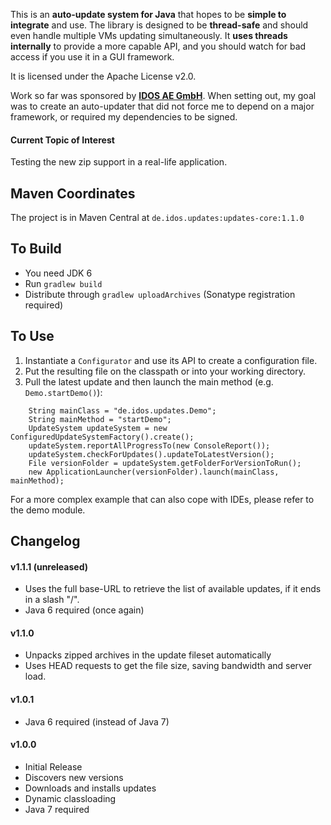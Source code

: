 This is an **auto-update system for Java** that hopes to be **simple to integrate** and use.
The library is designed to be **thread-safe** and should even handle multiple VMs updating simultaneously.
It **uses threads internally** to provide a more capable API,
 and you should watch for bad access if you use it in a GUI framework.

It is licensed under the Apache License v2.0.

Work so far was sponsored by **[IDOS AE GmbH](http://www.idos.de)**.
When setting out, my goal was to create an auto-updater that did not force me to depend on a major framework, or required my dependencies to be signed.

#### Current Topic of Interest
Testing the new zip support in a real-life application.

## Maven Coordinates
The project is in Maven Central at ``de.idos.updates:updates-core:1.1.0``

## To Build
* You need JDK 6
* Run ``gradlew build``
* Distribute through ``gradlew uploadArchives`` (Sonatype registration required)

## To Use
1. Instantiate a ``Configurator`` and use its API to create a configuration file.
2. Put the resulting file on the classpath or into your working directory.
3. Pull the latest update and then launch the main method (e.g. ``Demo.startDemo()``):

```
    String mainClass = "de.idos.updates.Demo";
    String mainMethod = "startDemo";
    UpdateSystem updateSystem = new ConfiguredUpdateSystemFactory().create();
    updateSystem.reportAllProgressTo(new ConsoleReport());
    updateSystem.checkForUpdates().updateToLatestVersion();
    File versionFolder = updateSystem.getFolderForVersionToRun();
    new ApplicationLauncher(versionFolder).launch(mainClass, mainMethod);
```

For a more complex example that can also cope with IDEs, please refer to the demo module.

## Changelog

#### v1.1.1 (unreleased)
* Uses the full base-URL to retrieve the list of available updates, if it ends in a slash "/".
* Java 6 required (once again)

#### v1.1.0
* Unpacks zipped archives in the update fileset automatically
* Uses HEAD requests to get the file size, saving bandwidth and server load.

#### v1.0.1
* Java 6 required (instead of Java 7)

#### v1.0.0
* Initial Release
* Discovers new versions
* Downloads and installs updates
* Dynamic classloading
* Java 7 required
